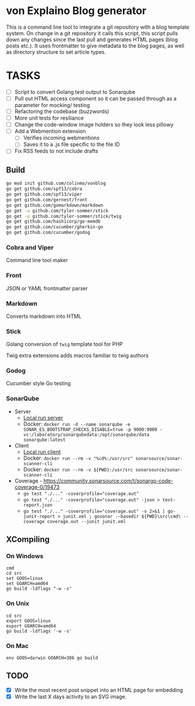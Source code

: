 # von Explaino Blog generator

This is a command line tool to integrate a git repository with a blog template system. On change in a git repository it calls this script, this script pulls down any changes since the last pull and generates HTML pages (blog posts etc.). It uses frontmatter to give metadata to the blog pages, as well as directory structure to set article types.

# TASKS

* [ ] Script to convert Golang test output to Sonarqube
* [ ] Pull out HTML access component so it can be passed through as a parameter for mocking/ testing
* [ ] Refactoring the codebase (buzzwords)
* [ ] More unit tests for resiliance
* [ ] Change the code-window image holders so they look less pillowy
* [ ] Add a Webmention extension
  * [ ] Verifies incoming webmentions
  * [ ] Saves it to a .js file specific to the file ID
* [ ] Fix RSS feeds to not include drafts

## Build

```sh
go mod init github.com/colinmo/vonblog
go get github.com/spf13/cobra
go get github.com/spf13/viper
go get github.com/gernest/front
go get github.com/gomarkdown/markdown 
go get -u github.com/tyler-sommer/stick
go get -u github.com/tyler-sommer/stick/twig
go get github.com/hashicorp/go-memdb
go get github.com/cucumber/gherkin-go  
go get github.com/cucumber/godog
```

### Cobra and Viper

Command line tool maker

### Front

JSON or YAML frontmatter parser

### Markdown

Converts markdown into HTML

### Stick

Golang conversion of `twig` template tool for PHP

Twig extra extensions adds macros familiar to twig authors

### Godog

Cucumber style Go testing

### SonarQube

* Server
  * [Local run server](https://docs.sonarqube.org/latest/setup/get-started-2-minutes/)
  * Docker: `docker run -d --name sonarqube -e SONAR_ES_BOOTSTRAP_CHECKS_DISABLE=true -p 9000:9000 -vc:/laboratory/sonarqubedata:/opt/sonarqube/data sonarqube:latest `
* Client
  * [Local run client](https://docs.sonarqube.org/latest/analysis/scan/sonarscanner/)
  * Docker: `docker run --rm -v "%cd%:/usr/src" sonarsource/sonar-scanner-cli`
  * Docker: `docker run --rm -v ${PWD}:/usr/src sonarsource/sonar-scanner-cli`
* Coverage - https://community.sonarsource.com/t/sonargo-code-coverage-0/19473
  * `go test "./..." -coverprofile="coverage.out"`
  * `go test "./..." -coverprofile="coverage.out" -json > test-report.json`
  * `go test "./..." -coverprofile="coverage.out" -v 2>&1 | go-junit-report > junit.xml ; gosonar --basedir ${PWD}\src\cmd\ --coverage coverage.out --junit junit.xml`

## XCompiling

### On Windows

```
cmd
cd src
set GOOS=linux
set GOARCH=amd64
go build -ldflags "-w -s"
``` 

### On Unix

```
cd src
export GOOS=linux
export GOARCH=amd64
go build -ldflags '-w -s'
``` 

### On Mac

```
env GOOS=darwin GOARCH=386 go build
```

## TODO

- [x] Write the most recent post snippet into an HTML page for embedding
- [x] Write the last X days activity to an SVG image.